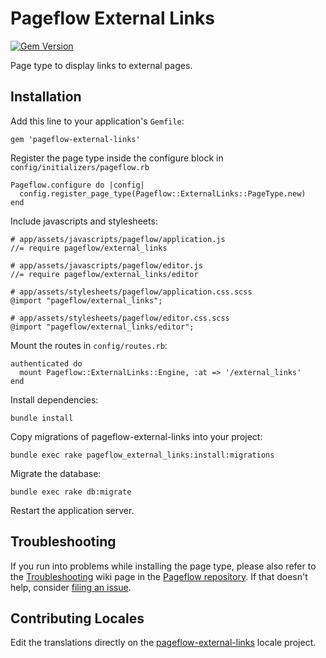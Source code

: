 # Pageflow External Links

[![Gem Version](https://badge.fury.io/rb/pageflow-external-links.svg)](http://badge.fury.io/rb/pageflow-external-links)

Page type to display links to external pages.

## Installation

Add this line to your application's `Gemfile`:

    gem 'pageflow-external-links'

Register the page type inside the configure block in `config/initializers/pageflow.rb`

    Pageflow.configure do |config|
      config.register_page_type(Pageflow::ExternalLinks::PageType.new)
    end

Include javascripts and stylesheets:

    # app/assets/javascripts/pageflow/application.js
    //= require pageflow/external_links

    # app/assets/javascripts/pageflow/editor.js
    //= require pageflow/external_links/editor

    # app/assets/stylesheets/pageflow/application.css.scss
    @import "pageflow/external_links";

    # app/assets/stylesheets/pageflow/editor.css.scss
    @import "pageflow/external_links/editor";

Mount the routes in `config/routes.rb`:

    authenticated do
      mount Pageflow::ExternalLinks::Engine, :at => '/external_links'
    end

Install dependencies:

    bundle install

Copy migrations of pageflow-external-links into your project:

    bundle exec rake pageflow_external_links:install:migrations

Migrate the database:

    bundle exec rake db:migrate

Restart the application server.

## Troubleshooting

If you run into problems while installing the page type, please also refer to the
[Troubleshooting](https://github.com/codevise/pageflow/wiki/Troubleshooting) wiki 
page in the [Pageflow  repository](https://github.com/codevise/pageflow). If that 
doesn't help, consider 
[filing an issue](https://github.com/codevise/pageflow-external-links/issues).

## Contributing Locales

Edit the translations directly on the
[pageflow-external-links](http://www.localeapp.com/projects/public?search=tf/pageflow-external-links)
locale project.
